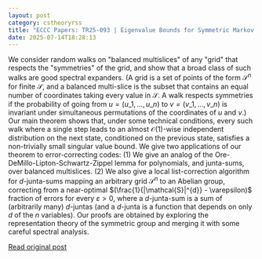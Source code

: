 ```yaml
---
layout: post
category: cstheoryrss
title: "ECCC Papers: TR25-093 | Eigenvalue Bounds for Symmetric Markov Chains on Multislices With Applications |"
date: 2025-07-14T18:28:13
---
```


We consider random walks on "balanced multislices"
of any "grid" that respects the "symmetries" of the grid, and show that a broad class of such walks are good spectral expanders. (A grid is a set of points of the form $\mathcal{S}^n$ for finite $\mathcal{S}$, and a balanced multi-slice is the subset that contains an equal number of coordinates taking every value in $\mathcal{S}$. A walk respects symmetries if the probability of going from $u = (u\_1,\ldots,u\_n)$ to $v = (v\_1,\ldots,v\_n)$ is invariant under simultaneous permutations of the coordinates of $u$ and $v$.) Our main theorem shows that, under some technical conditions, every such walk where a single step leads to an almost $\mathcal{O}(1)$-wise independent distribution on the next state, conditioned on the previous state, satisfies a non-trivially small singular value bound.
We give two applications of our theorem to error-correcting codes: (1) We give an analog of the Ore-DeMillo-Lipton-Schwartz-Zippel lemma for polynomials, and junta-sums, over balanced multislices. (2) We also give a local list-correction algorithm for $d$-junta-sums mapping an arbitrary grid $\mathcal{S}^n$ to an Abelian group, correcting from a near-optimal $(\frac{1}{|\mathcal{S}|^{d}} - \varepsilon)$ fraction of errors for every $\varepsilon > 0$, where a $d$-junta-sum is a sum of (arbitrarily many) $d$-juntas (and a $d$-junta is a function that depends on only $d$ of the $n$ variables).
Our proofs are obtained by exploring the representation theory of the symmetric group and merging it with some careful spectral analysis.

[Read original post](https://eccc.weizmann.ac.il/report/2025/093)
